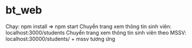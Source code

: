 # bt_web
Chạy: npm install => npm start
Chuyển trang xem thông tin sinh viên: localhost:3000/students
Chuyển trang xem thông tin sinh viên theo MSSV: localhost:30000/students/ + mssv tương ứng
